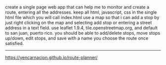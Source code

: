 create a single page web app that can help me to monitor and create a route, entering all the addresses. 
keep all html, javascript, css in the single html file which you will call index.html
use a map so that i can add a stop by just right clicking on the map and selecting add stop or entering a street address 
in a text field. use leaflet 1.9.4, tile.openstreetmap.org, and default to san juan, puerto rico.  you should be able to add/delete stops, 
move stops up/down, edit stops, and save with a name you choose the route once satisfied.

---

https://yencarnacion.github.io/route-planner/ 
